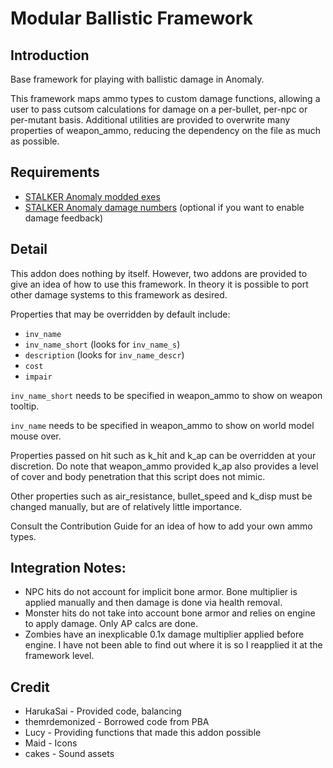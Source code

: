# Modular Ballistic Framework

## Introduction
Base framework for playing with ballistic damage in Anomaly.

This framework maps ammo types to custom damage functions, allowing a user to pass cutsom calculations for damage on a per-bullet, per-npc or per-mutant basis. Additional utilities are provided to overwrite many properties of weapon_ammo, reducing the dependency on the file as much as possible.

## Requirements

- [STALKER Anomaly modded exes](https://github.com/themrdemonized/STALKER-Anomaly-modded-exes)
- [STALKER Anomaly damage numbers](https://www.moddb.com/mods/stalker-anomaly/addons/arcade-damage-numbers) (optional if you want to enable damage feedback) 

## Detail

This addon does nothing by itself. However, two addons are provided to give an idea of how to use this framework. In theory it is possible to port other damage systems to this framework as desired.

Properties that may be overridden by default include:
- `inv_name`
- `inv_name_short` (looks for `inv_name_s`)
- `description` (looks for `inv_name_descr`)
- `cost`
- `impair`

`inv_name_short` needs to be specified in weapon_ammo to show on weapon tooltip.

`inv_name` needs to be specified in weapon_ammo to show on world model mouse over.

Properties passed on hit such as k_hit and k_ap can be overridden at your discretion. Do note that weapon_ammo provided k_ap also provides a level of cover and body penetration that this script does not mimic.

Other properties such as air_resistance, bullet_speed and k_disp must be changed manually, but are of relatively little importance.

Consult the Contribution Guide for an idea of how to add your own ammo types.

## Integration Notes:
- NPC hits do not account for implicit bone armor. Bone multiplier is applied manually and then damage is done via health removal.
- Monster hits do not take into account bone armor and relies on engine to apply damage. Only AP calcs are done.
- Zombies have an inexplicable 0.1x damage multiplier applied before engine. I have not been able to find out where it is so I reapplied it at the framework level.

## Credit
- HarukaSai - Provided code, balancing
- themrdemonized - Borrowed code from PBA
- Lucy - Providing functions that made this addon possible
- Maid - Icons
- cakes - Sound assets